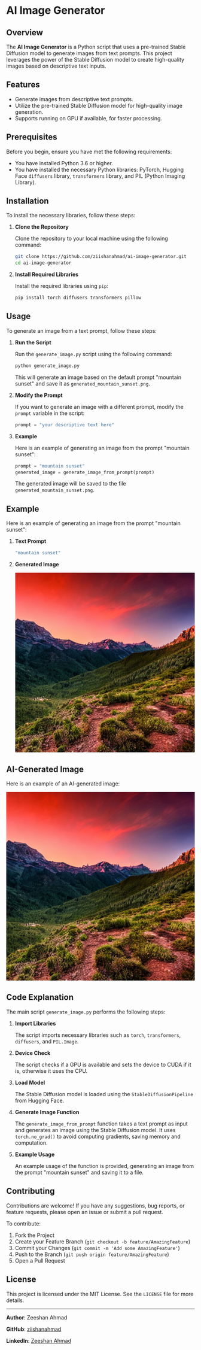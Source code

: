 

# AI Image Generator

## Overview

The **AI Image Generator** is a Python script that uses a pre-trained Stable Diffusion model to generate images from text prompts. This project leverages the power of the Stable Diffusion model to create high-quality images based on descriptive text inputs.

## Features

- Generate images from descriptive text prompts.
- Utilize the pre-trained Stable Diffusion model for high-quality image generation.
- Supports running on GPU if available, for faster processing.

## Prerequisites

Before you begin, ensure you have met the following requirements:

- You have installed Python 3.6 or higher.
- You have installed the necessary Python libraries: PyTorch, Hugging Face `diffusers` library, `transformers` library, and PIL (Python Imaging Library).

## Installation

To install the necessary libraries, follow these steps:

1. **Clone the Repository**

   Clone the repository to your local machine using the following command:

   ```sh
   git clone https://github.com/ziishanahmad/ai-image-generator.git
   cd ai-image-generator
   ```

2. **Install Required Libraries**

   Install the required libraries using `pip`:

   ```sh
   pip install torch diffusers transformers pillow
   ```

## Usage

To generate an image from a text prompt, follow these steps:

1. **Run the Script**

   Run the `generate_image.py` script using the following command:

   ```sh
   python generate_image.py
   ```

   This will generate an image based on the default prompt "mountain sunset" and save it as `generated_mountain_sunset.png`.

2. **Modify the Prompt**

   If you want to generate an image with a different prompt, modify the `prompt` variable in the script:

   ```python
   prompt = "your descriptive text here"
   ```

3. **Example**

   Here is an example of generating an image from the prompt "mountain sunset":

   ```python
   prompt = "mountain sunset"
   generated_image = generate_image_from_prompt(prompt)
   ```

   The generated image will be saved to the file `generated_mountain_sunset.png`.

## Example

Here is an example of generating an image from the prompt "mountain sunset":

1. **Text Prompt**

   ```sh
   "mountain sunset"
   ```

2. **Generated Image**

   ![Generated Image](ai-generated-image.png)

## AI-Generated Image

Here is an example of an AI-generated image:

![AI-Generated Image](ai-generated-image.png)

## Code Explanation

The main script `generate_image.py` performs the following steps:

1. **Import Libraries**

   The script imports necessary libraries such as `torch`, `transformers`, `diffusers`, and `PIL.Image`.

2. **Device Check**

   The script checks if a GPU is available and sets the device to CUDA if it is, otherwise it uses the CPU.

3. **Load Model**

   The Stable Diffusion model is loaded using the `StableDiffusionPipeline` from Hugging Face.

4. **Generate Image Function**

   The `generate_image_from_prompt` function takes a text prompt as input and generates an image using the Stable Diffusion model. It uses `torch.no_grad()` to avoid computing gradients, saving memory and computation.

5. **Example Usage**

   An example usage of the function is provided, generating an image from the prompt "mountain sunset" and saving it to a file.

## Contributing

Contributions are welcome! If you have any suggestions, bug reports, or feature requests, please open an issue or submit a pull request. 

To contribute:

1. Fork the Project
2. Create your Feature Branch (`git checkout -b feature/AmazingFeature`)
3. Commit your Changes (`git commit -m 'Add some AmazingFeature'`)
4. Push to the Branch (`git push origin feature/AmazingFeature`)
5. Open a Pull Request

## License

This project is licensed under the MIT License. See the `LICENSE` file for more details.

---

**Author**: Zeeshan Ahmad

**GitHub**: [ziishanahmad](https://github.com/ziishanahmad)

**LinkedIn**: [Zeeshan Ahmad](https://www.linkedin.com/in/ziishanahmad/)
